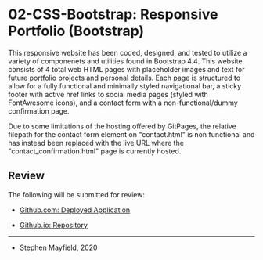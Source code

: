 # 02-CSS-Bootstrap: Responsive Portfolio (Bootstrap)

This responsive website has been coded, designed, and tested to utilize a variety of componenets and utilities found in Bootstrap 4.4. This website consists of 4 total web HTML pages with placeholder images and text for future portfolio projects and personal details. Each page is structured to allow for a fully functional and minimally styled navigational bar, a sticky footer with active href links to social media pages (styled with FontAwesome icons), and a contact form with a non-functional/dummy confirmation page.

Due to some limitations of the hosting offered by GitPages, the relative filepath for the contact form element on "contact.html" is non functional and has instead been replaced with the live URL where the "contact_confirmation.html" page is currently hosted.

## Review

The following will be submitted for review:

* [Github.com: Deployed Application](https://stmayfield.github.io/Bootstrap-Portfolio/)

* [Github.io: Repository](https://github.com/stmayfield/Bootstrap-Portfolio)

- - -

- Stephen Mayfield, 2020
